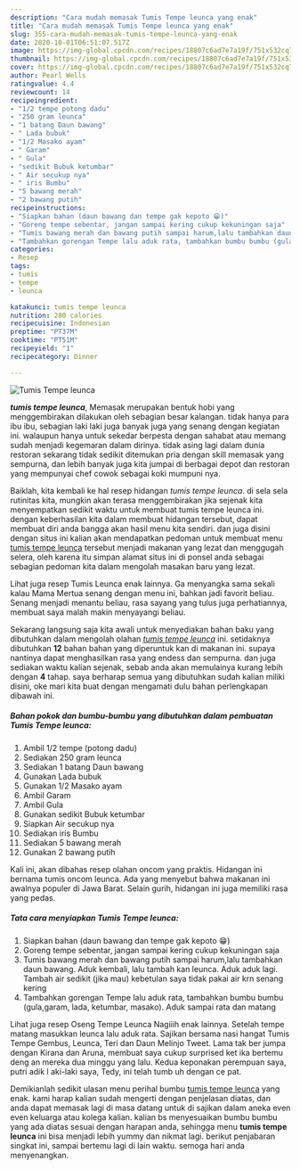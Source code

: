 ```yaml
---
description: "Cara mudah memasak Tumis Tempe leunca yang enak"
title: "Cara mudah memasak Tumis Tempe leunca yang enak"
slug: 355-cara-mudah-memasak-tumis-tempe-leunca-yang-enak
date: 2020-10-01T06:51:07.517Z
image: https://img-global.cpcdn.com/recipes/18807c6ad7e7a19f/751x532cq70/tumis-tempe-leunca-foto-resep-utama.jpg
thumbnail: https://img-global.cpcdn.com/recipes/18807c6ad7e7a19f/751x532cq70/tumis-tempe-leunca-foto-resep-utama.jpg
cover: https://img-global.cpcdn.com/recipes/18807c6ad7e7a19f/751x532cq70/tumis-tempe-leunca-foto-resep-utama.jpg
author: Pearl Wells
ratingvalue: 4.4
reviewcount: 14
recipeingredient:
- "1/2 tempe potong dadu"
- "250 gram leunca"
- "1 batang Daun bawang"
- " Lada bubuk"
- "1/2 Masako ayam"
- " Garam"
- " Gula"
- "sedikit Bubuk ketumbar"
- " Air secukup nya"
- " iris Bumbu"
- "5 bawang merah"
- "2 bawang putih"
recipeinstructions:
- "Siapkan bahan (daun bawang dan tempe gak kepoto 😁)"
- "Goreng tempe sebentar, jangan sampai kering cukup kekuningan saja"
- "Tumis bawang merah dan bawang putih sampai harum,lalu tambahkan daun bawang. Aduk kembali, lalu tambah kan leunca. Aduk aduk lagi. Tambah air sedikit (jika mau) kebetulan saya tidak pakai air krn senang kering"
- "Tambahkan gorengan Tempe lalu aduk rata, tambahkan bumbu bumbu (gula,garam, lada, ketumbar, masako). Aduk sampai rata dan matang"
categories:
- Resep
tags:
- tumis
- tempe
- leunca

katakunci: tumis tempe leunca 
nutrition: 280 calories
recipecuisine: Indonesian
preptime: "PT37M"
cooktime: "PT51M"
recipeyield: "1"
recipecategory: Dinner

---
```



![Tumis Tempe leunca](https://img-global.cpcdn.com/recipes/18807c6ad7e7a19f/751x532cq70/tumis-tempe-leunca-foto-resep-utama.jpg)

<b><i>tumis tempe leunca</i></b>, Memasak merupakan bentuk hobi yang menggembirakan dilakukan oleh sebagian besar kalangan. tidak hanya para ibu ibu, sebagian laki laki juga banyak juga yang senang dengan kegiatan ini. walaupun hanya untuk sekedar berpesta dengan sahabat atau memang sudah menjadi kegemaran dalam dirinya. tidak asing lagi dalam dunia restoran sekarang tidak sedikit ditemukan pria dengan skill memasak yang sempurna, dan lebih banyak juga kita jumpai di berbagai depot dan restoran yang mempunyai chef cowok sebagai koki mumpuni nya.

Baiklah, kita kembali ke hal resep hidangan <i>tumis tempe leunca</i>. di sela sela rutinitas kita, mungkin akan terasa menggembirakan jika sejenak kita menyempatkan sedikit waktu untuk membuat tumis tempe leunca ini. dengan keberhasilan kita dalam membuat hidangan tersebut, dapat membuat diri anda bangga akan hasil menu kita sendiri. dan juga disini dengan situs ini kalian akan mendapatkan pedoman untuk membuat menu <u>tumis tempe leunca</u> tersebut menjadi makanan yang lezat dan menggugah selera, oleh karena itu simpan alamat situs ini di ponsel anda sebagai sebagian pedoman kita dalam mengolah masakan baru yang lezat.

Lihat juga resep Tumis Leunca enak lainnya. Ga menyangka sama sekali kalau Mama Mertua senang dengan menu ini, bahkan jadi favorit beliau. Senang menjadi menantu beliau, rasa sayang yang tulus juga perhatiannya, membuat saya malah makin menyayangi beliau.


Sekarang langsung saja kita awali untuk menyediakan bahan baku yang dibutuhkan dalam mengolah olahan <u><i>tumis tempe leunca</i></u> ini. setidaknya dibutuhkan <b>12</b> bahan bahan yang diperuntuk kan di makanan ini. supaya nantinya dapat menghasilkan rasa yang endess dan sempurna. dan juga sediakan waktu kalian sejenak, sebab anda akan memulainya kurang lebih dengan <b>4</b> tahap. saya berharap semua yang dibutuhkan sudah kalian miliki disini, oke mari kita buat dengan mengamati dulu bahan perlengkapan dibawah ini.

<!--inarticleads1-->

##### Bahan pokok dan bumbu-bumbu yang dibutuhkan dalam pembuatan Tumis Tempe leunca:

1. Ambil 1/2 tempe (potong dadu)
1. Sediakan 250 gram leunca
1. Sediakan 1 batang Daun bawang
1. Gunakan  Lada bubuk
1. Gunakan 1/2 Masako ayam
1. Ambil  Garam
1. Ambil  Gula
1. Gunakan sedikit Bubuk ketumbar
1. Siapkan  Air secukup nya
1. Sediakan  iris Bumbu
1. Sediakan 5 bawang merah
1. Gunakan 2 bawang putih


Kali ini, akan dibahas resep olahan oncom yang praktis. Hidangan ini bernama tumis oncom leunca. Ada yang menyebut bahwa makanan ini awalnya populer di Jawa Barat. Selain gurih, hidangan ini juga memiliki rasa yang pedas. 

<!--inarticleads2-->

##### Tata cara menyiapkan Tumis Tempe leunca:

1. Siapkan bahan (daun bawang dan tempe gak kepoto 😁)
1. Goreng tempe sebentar, jangan sampai kering cukup kekuningan saja
1. Tumis bawang merah dan bawang putih sampai harum,lalu tambahkan daun bawang. Aduk kembali, lalu tambah kan leunca. Aduk aduk lagi. Tambah air sedikit (jika mau) kebetulan saya tidak pakai air krn senang kering
1. Tambahkan gorengan Tempe lalu aduk rata, tambahkan bumbu bumbu (gula,garam, lada, ketumbar, masako). Aduk sampai rata dan matang


Lihat juga resep Oseng Tempe Leunca Nagiiih enak lainnya. Setelah tempe matang masukkan leunca lalu aduk rata. Sajikan bersama nasi hangat Tumis Tempe Gembus, Leunca, Teri dan Daun Melinjo Tweet. Lama tak ber jumpa dengan Kirana dan Aruna, membuat saya cukup surprised ket ika bertemu deng an mereka dua minggu yang lalu. Kedua keponakan perempuan saya, putri adik l aki-laki saya, Tedy, ini telah tumb uh dengan ce pat. 

Demikianlah sedikit ulasan menu perihal bumbu <u>tumis tempe leunca</u> yang enak. kami harap kalian sudah mengerti dengan penjelasan diatas, dan anda dapat memasak lagi di masa datang untuk di sajikan dalam aneka even even keluarga atau kolega kalian. kalian bs menyesuaikan bumbu bumbu yang ada diatas sesuai dengan harapan anda, sehingga menu <b>tumis tempe leunca</b> ini bisa menjadi lebih yummy dan nikmat lagi. berikut penjabaran singkat ini, sampai bertemu lagi di lain waktu. semoga hari anda menyenangkan.
